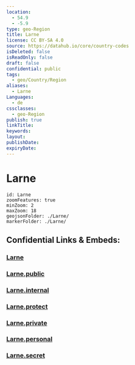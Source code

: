 ```yaml
---
location:
  - 54.9
  - -5.9
type: geo-Region
title: Larne
license: CC BY-SA 4.0
source: https://datahub.io/core/country-codes
isDeleted: false
isReadOnly: false
draft: false
confidential: public
tags:
  - geo/Country/Region
aliases:
  - Larne
Languages:
  - de
cssclasses:
  - geo-Region
publish: true
linkTitle:
keywords:
layout:
publishDate:
expiryDate:
---
```


# Larne

```leaflet
id: Larne
zoomFeatures: true 
minZoom: 2 
maxZoom: 18
geojsonFolder: ./Larne/
markerFolder: ./Larne/
```


## Confidential Links & Embeds: 

### [Larne](/_Standards/Earth/Continent/Europe/Europe~North/UK/Ireland~North/counties~Ireland~North/Antrim~Mid-and_East/cities~Mid-and_East-Antrim/Larne.md) 

### [Larne.public](/_public/Earth/Continent/Europe/Europe~North/UK/Ireland~North/counties~Ireland~North/Antrim~Mid-and_East/cities~Mid-and_East-Antrim/Larne.public.md) 

### [Larne.internal](/_internal/Earth/Continent/Europe/Europe~North/UK/Ireland~North/counties~Ireland~North/Antrim~Mid-and_East/cities~Mid-and_East-Antrim/Larne.internal.md) 

### [Larne.protect](/_protect/Earth/Continent/Europe/Europe~North/UK/Ireland~North/counties~Ireland~North/Antrim~Mid-and_East/cities~Mid-and_East-Antrim/Larne.protect.md) 

### [Larne.private](/_private/Earth/Continent/Europe/Europe~North/UK/Ireland~North/counties~Ireland~North/Antrim~Mid-and_East/cities~Mid-and_East-Antrim/Larne.private.md) 

### [Larne.personal](/_personal/Earth/Continent/Europe/Europe~North/UK/Ireland~North/counties~Ireland~North/Antrim~Mid-and_East/cities~Mid-and_East-Antrim/Larne.personal.md) 

### [Larne.secret](/_secret/Earth/Continent/Europe/Europe~North/UK/Ireland~North/counties~Ireland~North/Antrim~Mid-and_East/cities~Mid-and_East-Antrim/Larne.secret.md)

